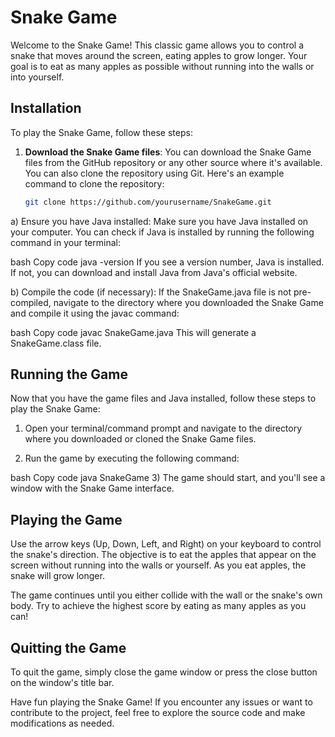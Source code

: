 # Snake Game

Welcome to the Snake Game! This classic game allows you to control a snake that moves around the screen, eating apples to grow longer. Your goal is to eat as many apples as possible without running into the walls or into yourself.

## Installation

To play the Snake Game, follow these steps:

1. **Download the Snake Game files**: You can download the Snake Game files from the GitHub repository or any other source where it's available. You can also clone the repository using Git. Here's an example command to clone the repository:

   ```bash
   git clone https://github.com/yourusername/SnakeGame.git
   
a) Ensure you have Java installed: Make sure you have Java installed on your computer. You can check if Java is installed by running the following command in your terminal:

bash
Copy code
java -version
If you see a version number, Java is installed. If not, you can download and install Java from Java's official website.

b) Compile the code (if necessary): If the SnakeGame.java file is not pre-compiled, navigate to the directory where you downloaded the Snake Game and compile it using the javac command:

bash
Copy code
javac SnakeGame.java
This will generate a SnakeGame.class file.

## Running the Game
Now that you have the game files and Java installed, follow these steps to play the Snake Game:

1) Open your terminal/command prompt and navigate to the directory where you downloaded or cloned the Snake Game files.

2) Run the game by executing the following command:

bash
Copy code
java SnakeGame
3) The game should start, and you'll see a window with the Snake Game interface.

## Playing the Game
Use the arrow keys (Up, Down, Left, and Right) on your keyboard to control the snake's direction. The objective is to eat the apples that appear on the screen without running into the walls or yourself. As you eat apples, the snake will grow longer.

The game continues until you either collide with the wall or the snake's own body. Try to achieve the highest score by eating as many apples as you can!

## Quitting the Game
To quit the game, simply close the game window or press the close button on the window's title bar.

Have fun playing the Snake Game! If you encounter any issues or want to contribute to the project, feel free to explore the source code and make modifications as needed.

